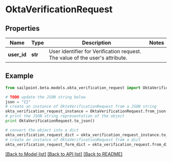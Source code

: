 # OktaVerificationRequest


## Properties
Name | Type | Description | Notes
------------ | ------------- | ------------- | -------------
**user_id** | **str** | User identifier for Verification request. The value of the user&#39;s attribute. | 

## Example

```python
from sailpoint.beta.models.okta_verification_request import OktaVerificationRequest

# TODO update the JSON string below
json = "{}"
# create an instance of OktaVerificationRequest from a JSON string
okta_verification_request_instance = OktaVerificationRequest.from_json(json)
# print the JSON string representation of the object
print OktaVerificationRequest.to_json()

# convert the object into a dict
okta_verification_request_dict = okta_verification_request_instance.to_dict()
# create an instance of OktaVerificationRequest from a dict
okta_verification_request_form_dict = okta_verification_request.from_dict(okta_verification_request_dict)
```
[[Back to Model list]](../README.md#documentation-for-models) [[Back to API list]](../README.md#documentation-for-api-endpoints) [[Back to README]](../README.md)


